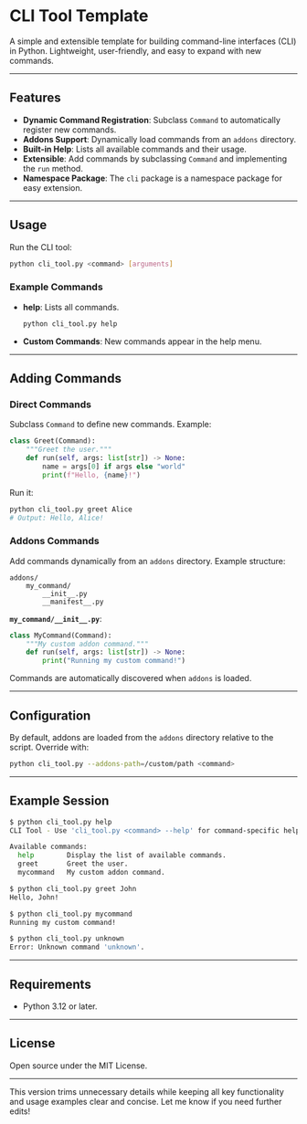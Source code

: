 # CLI Tool Template

A simple and extensible template for building command-line interfaces (CLI) in Python. Lightweight, user-friendly, and easy to expand with new commands.

---

## Features

- **Dynamic Command Registration**: Subclass `Command` to automatically register new commands.
- **Addons Support**: Dynamically load commands from an `addons` directory.
- **Built-in Help**: Lists all available commands and their usage.
- **Extensible**: Add commands by subclassing `Command` and implementing the `run` method.
- **Namespace Package**: The `cli` package is a namespace package for easy extension.

---

## Usage

Run the CLI tool:

```bash
python cli_tool.py <command> [arguments]
```

### Example Commands

- **help**: Lists all commands.
  ```bash
  python cli_tool.py help
  ```

- **Custom Commands**: New commands appear in the help menu.

---

## Adding Commands

### Direct Commands

Subclass `Command` to define new commands. Example:

```python
class Greet(Command):
    """Greet the user."""
    def run(self, args: list[str]) -> None:
        name = args[0] if args else "world"
        print(f"Hello, {name}!")
```

Run it:
```bash
python cli_tool.py greet Alice
# Output: Hello, Alice!
```

### Addons Commands

Add commands dynamically from an `addons` directory. Example structure:

```
addons/
    my_command/
        __init__.py
        __manifest__.py
```

**`my_command/__init__.py`**:
```python
class MyCommand(Command):
    """My custom addon command."""
    def run(self, args: list[str]) -> None:
        print("Running my custom command!")
```

Commands are automatically discovered when `addons` is loaded.

---

## Configuration

By default, addons are loaded from the `addons` directory relative to the script. Override with:

```bash
python cli_tool.py --addons-path=/custom/path <command>
```

---

## Example Session

```bash
$ python cli_tool.py help
CLI Tool - Use 'cli_tool.py <command> --help' for command-specific help.

Available commands:
  help        Display the list of available commands.
  greet       Greet the user.
  mycommand   My custom addon command.

$ python cli_tool.py greet John
Hello, John!

$ python cli_tool.py mycommand
Running my custom command!

$ python cli_tool.py unknown
Error: Unknown command 'unknown'.
```

---

## Requirements

- Python 3.12 or later.

---

## License

Open source under the MIT License.

--- 

This version trims unnecessary details while keeping all key functionality and usage examples clear and concise. Let me know if you need further edits!